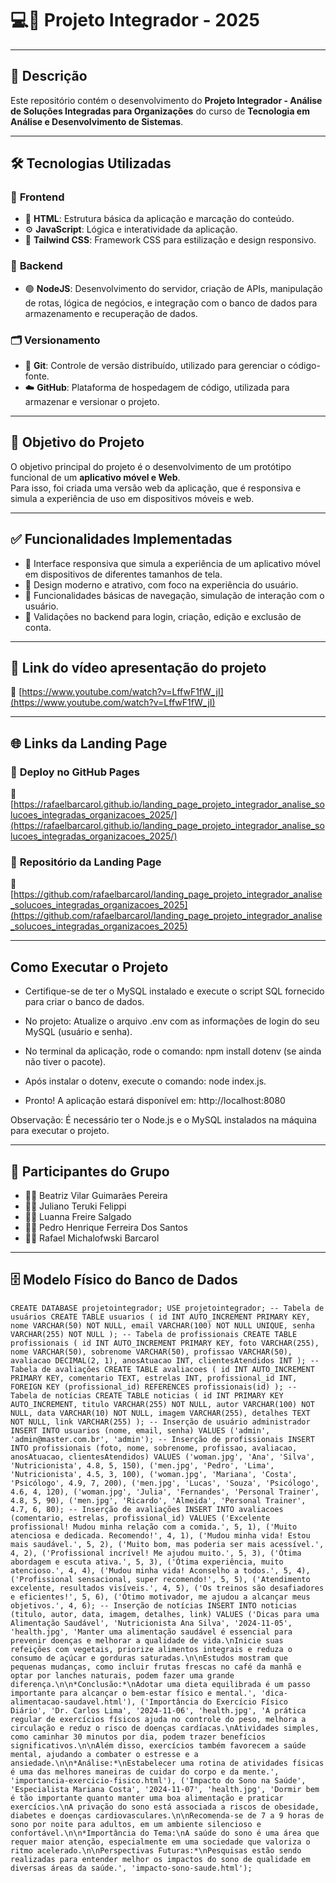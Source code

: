 # 💻📱 Projeto Integrador - 2025

----

## 📘 **Descrição**

Este repositório contém o desenvolvimento do **Projeto Integrador - Análise de Soluções Integradas para Organizações** do curso de **Tecnologia em Análise e Desenvolvimento de Sistemas**.

----

## 🛠️ **Tecnologias Utilizadas**

### 🎨 **Frontend**

- 🧱 **HTML**: Estrutura básica da aplicação e marcação do conteúdo.  
- ⚙️ **JavaScript**: Lógica e interatividade da aplicação.  
- 🎨 **Tailwind CSS**: Framework CSS para estilização e design responsivo.

### 🔧 **Backend**

- 🟢 **NodeJS**: Desenvolvimento do servidor, criação de APIs, manipulação de rotas, lógica de negócios, e integração com o banco de dados para armazenamento e recuperação de dados.

### 🗂️ **Versionamento**

- 🌿 **Git**: Controle de versão distribuído, utilizado para gerenciar o código-fonte.  
- ☁️ **GitHub**: Plataforma de hospedagem de código, utilizada para armazenar e versionar o projeto.

---

## 🎯 **Objetivo do Projeto**

O objetivo principal do projeto é o desenvolvimento de um protótipo funcional de um **aplicativo móvel e Web**.  
Para isso, foi criada uma versão web da aplicação, que é responsiva e simula a experiência de uso em dispositivos móveis e web.

---

## ✅ **Funcionalidades Implementadas**

- 📱 Interface responsiva que simula a experiência de um aplicativo móvel em dispositivos de diferentes tamanhos de tela.  
- 🎨 Design moderno e atrativo, com foco na experiência do usuário.  
- 🧭 Funcionalidades básicas de navegação, simulação de interação com o usuário.  
- 🔐 Validações no backend para login, criação, edição e exclusão de conta.

---

## 🎥 **Link do vídeo apresentação do projeto**

🔗 [https://www.youtube.com/watch?v=LffwF1fW_jI](https://www.youtube.com/watch?v=LffwF1fW_jI)

---

## 🌐 **Links da Landing Page**

### 🚀 **Deploy no GitHub Pages**  
🔗 [https://rafaelbarcarol.github.io/landing_page_projeto_integrador_analise_solucoes_integradas_organizacoes_2025/](https://rafaelbarcarol.github.io/landing_page_projeto_integrador_analise_solucoes_integradas_organizacoes_2025/)

### 📂 **Repositório da Landing Page**  
🔗 [https://github.com/rafaelbarcarol/landing_page_projeto_integrador_analise_solucoes_integradas_organizacoes_2025](https://github.com/rafaelbarcarol/landing_page_projeto_integrador_analise_solucoes_integradas_organizacoes_2025)

---

## Como Executar o Projeto

- Certifique-se de ter o MySQL instalado e execute o script SQL fornecido para criar o banco de dados.

- No projeto: Atualize o arquivo .env com as informações de login do seu MySQL (usuário e senha).

- No terminal da aplicação, rode o comando: npm install dotenv (se ainda não tiver o pacote).

- Após instalar o dotenv, execute o comando: node index.js.

- Pronto! A aplicação estará disponível em: http://localhost:8080

Observação: É necessário ter o Node.js e o MySQL instalados na máquina para executar o projeto.

---

## 👥 **Participantes do Grupo**

- 👩‍💻 Beatriz Vilar Guimarães Pereira  
- 👨‍💻 Juliano Teruki Felippi  
- 👩‍💻 Luanna Freire Salgado 
- 👨‍💻 Pedro Henrique Ferreira Dos Santos 
- 👨‍💻 Rafael Michalofwski Barcarol

---

## 🗄️ **Modelo Físico do Banco de Dados**

<pre lang="sql"><code>CREATE DATABASE projetointegrador; USE projetointegrador; -- Tabela de usuários CREATE TABLE usuarios ( id INT AUTO_INCREMENT PRIMARY KEY, nome VARCHAR(50) NOT NULL, email VARCHAR(100) NOT NULL UNIQUE, senha VARCHAR(255) NOT NULL ); -- Tabela de profissionais CREATE TABLE profissionais ( id INT AUTO_INCREMENT PRIMARY KEY, foto VARCHAR(255), nome VARCHAR(50), sobrenome VARCHAR(50), profissao VARCHAR(50), avaliacao DECIMAL(2, 1), anosAtuacao INT, clientesAtendidos INT ); -- Tabela de avaliações CREATE TABLE avaliacoes ( id INT AUTO_INCREMENT PRIMARY KEY, comentario TEXT, estrelas INT, profissional_id INT, FOREIGN KEY (profissional_id) REFERENCES profissionais(id) ); -- Tabela de notícias CREATE TABLE noticias ( id INT PRIMARY KEY AUTO_INCREMENT, titulo VARCHAR(255) NOT NULL, autor VARCHAR(100) NOT NULL, data VARCHAR(10) NOT NULL, imagem VARCHAR(255), detalhes TEXT NOT NULL, link VARCHAR(255) ); -- Inserção de usuário administrador INSERT INTO usuarios (nome, email, senha) VALUES ('admin', 'admin@master.com.br', 'admin'); -- Inserção de profissionais INSERT INTO profissionais (foto, nome, sobrenome, profissao, avaliacao, anosAtuacao, clientesAtendidos) VALUES ('woman.jpg', 'Ana', 'Silva', 'Nutricionista', 4.8, 5, 150), ('men.jpg', 'Pedro', 'Lima', 'Nutricionista', 4.5, 3, 100), ('woman.jpg', 'Mariana', 'Costa', 'Psicólogo', 4.9, 7, 200), ('men.jpg', 'Lucas', 'Souza', 'Psicólogo', 4.6, 4, 120), ('woman.jpg', 'Julia', 'Fernandes', 'Personal Trainer', 4.8, 5, 90), ('men.jpg', 'Ricardo', 'Almeida', 'Personal Trainer', 4.7, 6, 80); -- Inserção de avaliações INSERT INTO avaliacoes (comentario, estrelas, profissional_id) VALUES ('Excelente profissional! Mudou minha relação com a comida.', 5, 1), ('Muito atenciosa e dedicada. Recomendo!', 4, 1), ('Mudou minha vida! Estou mais saudável.', 5, 2), ('Muito bom, mas poderia ser mais acessível.', 4, 2), ('Profissional incrível! Me ajudou muito.', 5, 3), ('Ótima abordagem e escuta ativa.', 5, 3), ('Ótima experiência, muito atencioso.', 4, 4), ('Mudou minha vida! Aconselho a todos.', 5, 4), ('Profissional sensacional, super recomendo!', 5, 5), ('Atendimento excelente, resultados visíveis.', 4, 5), ('Os treinos são desafiadores e eficientes!', 5, 6), ('Ótimo motivador, me ajudou a alcançar meus objetivos.', 4, 6); -- Inserção de notícias INSERT INTO noticias (titulo, autor, data, imagem, detalhes, link) VALUES ('Dicas para uma Alimentação Saudável', 'Nutricionista Ana Silva', '2024-11-05', 'health.jpg', 'Manter uma alimentação saudável é essencial para prevenir doenças e melhorar a qualidade de vida.\nInicie suas refeições com vegetais, priorize alimentos integrais e reduza o consumo de açúcar e gorduras saturadas.\n\nEstudos mostram que pequenas mudanças, como incluir frutas frescas no café da manhã e optar por lanches naturais, podem fazer uma grande diferença.\n\n*Conclusão:*\nAdotar uma dieta equilibrada é um passo importante para alcançar o bem-estar físico e mental.', 'dica-alimentacao-saudavel.html'), ('Importância do Exercício Físico Diário', 'Dr. Carlos Lima', '2024-11-06', 'health.jpg', 'A prática regular de exercícios físicos ajuda no controle do peso, melhora a circulação e reduz o risco de doenças cardíacas.\nAtividades simples, como caminhar 30 minutos por dia, podem trazer benefícios significativos.\n\nAlém disso, exercícios também favorecem a saúde mental, ajudando a combater o estresse e a ansiedade.\n\n*Análise:*\nEstabelecer uma rotina de atividades físicas é uma das melhores maneiras de cuidar do corpo e da mente.', 'importancia-exercicio-fisico.html'), ('Impacto do Sono na Saúde', 'Especialista Mariana Costa', '2024-11-07', 'health.jpg', 'Dormir bem é tão importante quanto manter uma boa alimentação e praticar exercícios.\nA privação do sono está associada a riscos de obesidade, diabetes e doenças cardiovasculares.\n\nRecomenda-se de 7 a 9 horas de sono por noite para adultos, em um ambiente silencioso e confortável.\n\n*Importância do Tema:\nA saúde do sono é uma área que requer maior atenção, especialmente em uma sociedade que valoriza o ritmo acelerado.\n\nPerspectivas Futuras:*\nPesquisas estão sendo realizadas para entender melhor os impactos do sono de qualidade em diversas áreas da saúde.', 'impacto-sono-saude.html');</code></pre>


